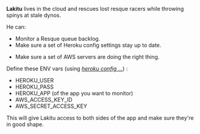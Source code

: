 **Lakitu** lives in the cloud and rescues lost resque racers while throwing spinys at stale dynos.

He can:
  * Monitor a Resque queue backlog.
  * Make sure a set of Heroku config settings stay up to date.
  <!-- * Scale dynos based on data from NewRelic -->
  * Make sure a set of AWS servers are doing the right thing.
  <!-- * (maybe) check on a chef server. -->

Define these ENV vars (using _[heroku config ...](http://docs.heroku.com/config-vars)_) :

* HEROKU_USER
* HEROKU_PASS
* HEROKU_APP (of the app you want to monitor)
* AWS_ACCESS_KEY_ID
* AWS_SECRET_ACCESS_KEY 

<!-- 
Not right now.
* NEW_RELIC_API_KEY
* NEW_RELIC_ID
* NEW_RELIC_APPID -->

This will give Lakitu access to both sides of the app and make sure they're in good shape.